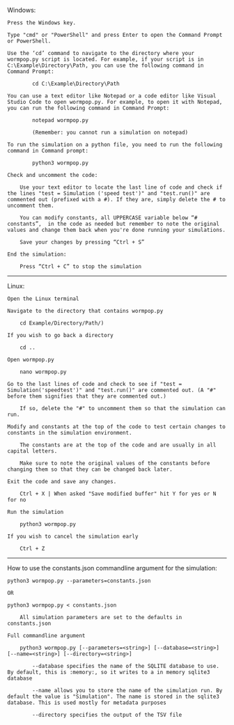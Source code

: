 Windows:

    Press the Windows key.

    Type "cmd" or "PowerShell" and press Enter to open the Command Prompt or PowerShell.

    Use the ‘cd’ command to navigate to the directory where your wormpop.py script is located. For example, if your script is in C:\Example\Directory\Path, you can use the following command in Command Prompt:

            cd C:\Example\Directory\Path

    You can use a text editor like Notepad or a code editor like Visual Studio Code to open wormpop.py. For example, to open it with Notepad, you can run the following command in Command Prompt:

            notepad wormpop.py  

            (Remember: you cannot run a simulation on notepad)

    To run the simulation on a python file, you need to run the following command in Command prompt:

            python3 wormpop.py

    Check and uncomment the code:

        Use your text editor to locate the last line of code and check if the lines "test = Simulation ('speed test')" and "test.run()" are commented out (prefixed with a #). If they are, simply delete the # to uncomment them.

        You can modify constants, all UPPERCASE variable below “# constants”,  in the code as needed but remember to note the original values and change them back when you're done running your simulations.

        Save your changes by pressing “Ctrl + S”

    End the simulation:

        Press “Ctrl + C” to stop the simulation

----------------------------------------------------------------------------------------------------------
Linux:

    Open the Linux terminal

    Navigate to the directory that contains wormpop.py

        cd Example/Directory/Path/)

    If you wish to go back a directory

        cd ..

    Open wormpop.py

        nano wormpop.py

    Go to the last lines of code and check to see if "test = Simulation('speedtest')" and "test.run()" are commented out. (A "#" before them signifies that they are commented out.)

        If so, delete the "#" to uncomment them so that the simulation can run.

    Modify and constants at the top of the code to test certain changes to constants in the simulation environment.

        The constants are at the top of the code and are usually in all capital letters.

        Make sure to note the original values of the constants before changing them so that they can be changed back later.

    Exit the code and save any changes.

        Ctrl + X | When asked "Save modified buffer" hit Y for yes or N for no

    Run the simulation

        python3 wormpop.py

    If you wish to cancel the simulation early

        Ctrl + Z
---------------------------------------------------------------------------------------------------------
How to use the constants.json commandline argument for the simulation:

    python3 wormpop.py --parameters=constants.json

    OR

    python3 wormpop.py < constants.json

        All simulation parameters are set to the defaults in constants.json

    Full commandline argument

        python3 wormpop.py [--parameters=<string>] [--database=<string>] [--name=<string>] [--directory=<string>]

            --database specifies the name of the SQLITE database to use. By default, this is :memory:, so it writes to a in memory sqlite3 database

            --name allows you to store the name of the simulation run. By default the value is "Simulation". The name is stored in the sqlite3 database. This is used mostly for metadata purposes

            --directory specifies the output of the TSV file
